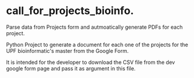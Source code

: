 # call_for_projects_bioinfo.

Parse data from Projects form and autmoatically generate PDFs for each project.

Python Project to generate a document for each one of the projects for the UPF bioinformatic's master from the Google Form.

It is intended for the developer to download the CSV file from the dev google form page and pass it as argument in this file.

